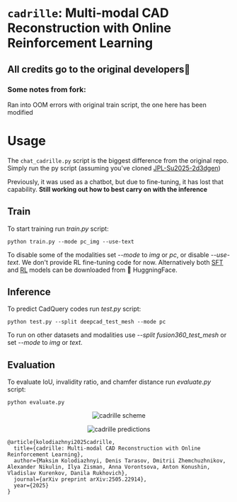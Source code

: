# `cadrille`: Multi-modal CAD Reconstruction with Online Reinforcement Learning
## All credits go to the original developers🤗

### Some notes from fork:
Ran into OOM errors with original train script, the one here has been modified

# Usage
The `chat_cadrille.py` script is the biggest difference from the original repo. Simply run the py script (assuming you've cloned [JPL-Su2025-2d3dgen](https://github.com/2d1ff1cult/JPL-Su2025-2d3dgen/))

Previously, it was used as a chatbot, but due to fine-tuning, it has lost that capability. **Still working out how to best carry on with the inference**

## Train
To start training run *train.py* script:
```shell
python train.py --mode pc_img --use-text
```
To disable some of the modalities set *--mode* to *img* or *pc*, or disable *--use-text*. We don't provide RL fine-tuning code for now. Alternatively both [SFT](https://huggingface.co/maksimko123/cadrille) and [RL](https://huggingface.co/maksimko123/cadrille-rl) models can be downloaded from :hugs: HuggningFace.

## Inference
To predict CadQuery codes run *test.py* script:
```shell
python test.py --split deepcad_test_mesh --mode pc
```
To run on other datasets and modalities use *--split fusion360_test_mesh* or set *--mode* to *img* or *text*.

## Evaluation

To evaluate IoU, invalidity ratio, and chamfer distance run *evaluate.py* script:
```shell
python evaluate.py
```

<p align="center">
  <img src="https://github.com/user-attachments/assets/8b811b14-e646-48d6-9a0c-06a9655bdbaf" alt="cadrille scheme"/>
</p>
<p align="center">
  <img src="https://github.com/user-attachments/assets/d6ae21f5-6c3c-4b7b-a2e9-ff0a310caa3d" alt="cadrille predictions"/>
</p>

```shell
@article{kolodiazhnyi2025cadrille,
  title={cadrille: Multi-modal CAD Reconstruction with Online Reinforcement Learning},
  author={Maksim Kolodiazhnyi, Denis Tarasov, Dmitrii Zhemchuzhnikov, Alexander Nikulin, Ilya Zisman, Anna Vorontsova, Anton Konushin, Vladislav Kurenkov, Danila Rukhovich},
  journal={arXiv preprint arXiv:2505.22914},
  year={2025}
}
```
